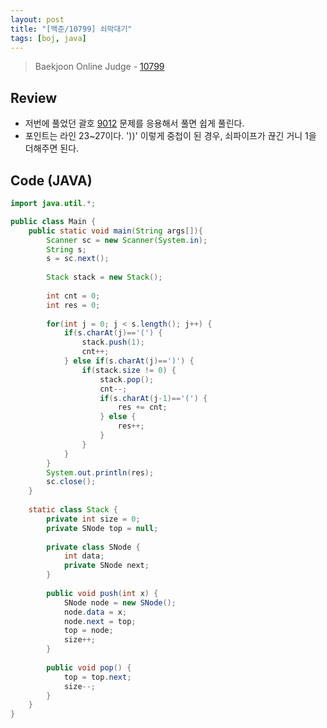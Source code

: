 ```yaml
---
layout: post
title: "[백준/10799] 쇠막대기"
tags: [boj, java]
---
```

> Baekjoon Online Judge - [10799](https://www.acmicpc.net/problem/10799)

## Review
* 저번에 풀었던 괄호 [9012](https://www.acmicpc.net/problem/9012) 문제를 응용해서 풀면 쉽게 풀린다.
* 포인트는 라인 23~27이다. '))' 이렇게 중첩이 된 경우, 쇠파이프가 끊긴 거니 1을 더해주면 된다.

## Code (JAVA)
```java
import java.util.*;

public class Main {
	public static void main(String args[]){
		Scanner sc = new Scanner(System.in);
		String s;
		s = sc.next();
		
		Stack stack = new Stack();
		
		int cnt = 0;
		int res = 0;
		
		for(int j = 0; j < s.length(); j++) {
			if(s.charAt(j)=='(') {
				stack.push(1);
				cnt++;
			} else if(s.charAt(j)==')') { 
				if(stack.size != 0) {
					stack.pop();
					cnt--;
					if(s.charAt(j-1)=='(') {
						res += cnt;
					} else {
						res++;
					}
				}
			}
		}
		System.out.println(res);
		sc.close();
	}
	
	static class Stack {
		private int size = 0;
		private SNode top = null;
		
		private class SNode {
			int data;
		    private SNode next;
		}
		
		public void push(int x) {
			SNode node = new SNode();
			node.data = x;
			node.next = top;
			top = node;
			size++;
		}
		
		public void pop() {
			top = top.next;
			size--;
		}
	}
}
```